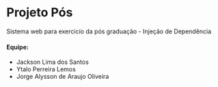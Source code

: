 # Projeto Pós

Sistema web para exercicío da pós graduação - Injeção de Dependência
#### Equipe:
  * Jackson Lima dos Santos
  * Ytalo Perreira Lemos
  * Jorge Alysson de Araujo Oliveira

